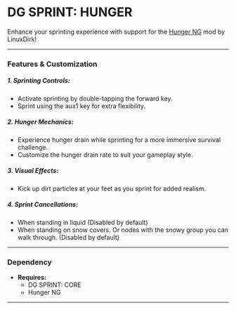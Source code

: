 # DG SPRINT: HUNGER  
Enhance your sprinting experience with support for the [Hunger NG](https://content.luanti.org/packages/Linuxdirk/hunger_ng/) mod by LinuxDirk!

---

### Features & Customization

##### 1. Sprinting Controls: 
- Activate sprinting by double-tapping the forward key.  
- Sprint using the aux1 key for extra flexibility.  
##### 2. Hunger Mechanics:
- Experience hunger drain while sprinting for a more immersive survival challenge.  
- Customize the hunger drain rate to suit your gameplay style. 
##### 3. Visual Effects:
-  Kick up dirt particles at your feet as you sprint for added realism.
##### 4. Sprint Cancellations:
- When standing in liquid (Disabled by default)
- When standing on snow covers. Or nodes with the snowy group you can walk through. (Disabled by default)
---
### Dependency  
- **Requires:**
	- DG SPRINT: CORE  
	- Hunger NG
---
